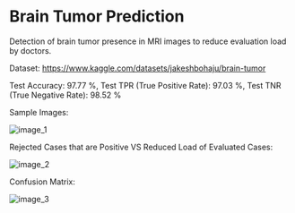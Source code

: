 # Brain Tumor Prediction

Detection of brain tumor presence in MRI images to reduce evaluation load by doctors.

Dataset: https://www.kaggle.com/datasets/jakeshbohaju/brain-tumor

Test Accuracy: 97.77 %, Test TPR (True Positive Rate): 97.03 %, Test TNR (True Negative Rate): 98.52 %

Sample Images:

![image_1](https://user-images.githubusercontent.com/60068344/201464482-84939077-071a-45a6-8c84-b038cc3c0a96.png)

Rejected Cases that are Positive VS Reduced Load of Evaluated Cases:

![image_2](https://user-images.githubusercontent.com/60068344/201464487-8874f3ef-9bf1-4e39-a1bc-176e4c44a209.png)

Confusion Matrix:

![image_3](https://user-images.githubusercontent.com/60068344/201464491-fce88171-de5f-4349-8e15-1b0d8f9de19f.png)

